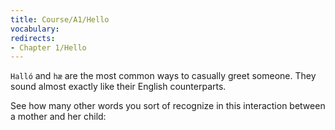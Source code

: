 ```yaml
---
title: Course/A1/Hello
vocabulary:
redirects:
- Chapter 1/Hello
---
```


`Halló` and `hæ` are the most common ways to casually greet someone. They sound almost exactly like their English counterparts.

See how many other words you sort of recognize in this interaction between a mother and her child:

<Audio src="Mamma-þyrstur.mp3"/>

<Conversation>
you: Halló!
you: Hvernig var skólinn?
me: Fínn.
you: Gott að heyra. Ert þú þyrstur? Vilt þú kók?
me: Nei takk. Ég er ekki þyrstur.
</Conversation>

If you squint a little, you should be able to recognize ''hello, hi, mom, school, fine, hear, thirsty'', and ''Coke''.

